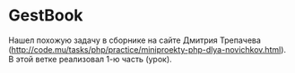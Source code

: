 # GestBook
Нашел похожую задачу в сборнике на сайте Дмитрия Трепачева (http://code.mu/tasks/php/practice/miniproekty-php-dlya-novichkov.html).
В этой ветке реализовал 1-ю часть (урок).
